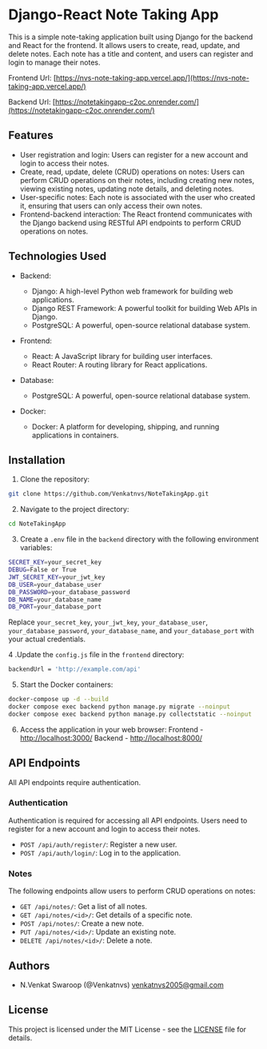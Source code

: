 # Django-React Note Taking App

This is a simple note-taking application built using Django for the backend and React for the frontend. It allows users to create, read, update, and delete notes. Each note has a title and content, and users can register and login to manage their notes.

Frontend Url: [https://nvs-note-taking-app.vercel.app/](https://nvs-note-taking-app.vercel.app/)

Backend Url: [https://notetakingapp-c2oc.onrender.com/](https://notetakingapp-c2oc.onrender.com/)

## Features

- User registration and login: Users can register for a new account and login to access their notes.
- Create, read, update, delete (CRUD) operations on notes: Users can perform CRUD operations on their notes, including creating new notes, viewing existing notes, updating note details, and deleting notes.
- User-specific notes: Each note is associated with the user who created it, ensuring that users can only access their own notes.
- Frontend-backend interaction: The React frontend communicates with the Django backend using RESTful API endpoints to perform CRUD operations on notes.

## Technologies Used

- Backend:
  - Django: A high-level Python web framework for building web applications.
  - Django REST Framework: A powerful toolkit for building Web APIs in Django.
  - PostgreSQL: A powerful, open-source relational database system.
  
- Frontend:
  - React: A JavaScript library for building user interfaces.
  - React Router: A routing library for React applications.

- Database:
  - PostgreSQL: A powerful, open-source relational database system.

- Docker:
  - Docker: A platform for developing, shipping, and running applications in containers.

## Installation

1. Clone the repository:
```bash
git clone https://github.com/Venkatnvs/NoteTakingApp.git
````
2. Navigate to the project directory:
```bash
cd NoteTakingApp
```
3. Create a `.env` file in the `backend` directory with the following environment variables:
```bash
SECRET_KEY=your_secret_key
DEBUG=False or True
JWT_SECRET_KEY=your_jwt_key
DB_USER=your_database_user
DB_PASSWORD=your_database_password
DB_NAME=your_database_name
DB_PORT=your_database_port
```
Replace `your_secret_key`, `your_jwt_key`, `your_database_user`, `your_database_password`, `your_database_name`, and `your_database_port` with your actual credentials.

4 .Update the `config.js` file in the `frontend` directory:
```bash
backendUrl = 'http://example.com/api'
```
5. Start the Docker containers:
```bash
docker-compose up -d --build
docker compose exec backend python manage.py migrate --noinput
docker compose exec backend python manage.py collectstatic --noinput
```
6. Access the application in your web browser:
Frontend - [http://localhost:3000/](http://localhost:3000/)
Backend - [http://localhost:8000/](http://localhost:8000/)

## API Endpoints

All API endpoints require authentication.

### Authentication

Authentication is required for accessing all API endpoints. Users need to register for a new account and login to access their notes. 

- `POST /api/auth/register/`: Register a new user.
- `POST /api/auth/login/`: Log in to the application.

### Notes

The following endpoints allow users to perform CRUD operations on notes:

- `GET /api/notes/`: Get a list of all notes.
- `GET /api/notes/<id>/`: Get details of a specific note.
- `POST /api/notes/`: Create a new note.
- `PUT /api/notes/<id>/`: Update an existing note.
- `DELETE /api/notes/<id>/`: Delete a note.

## Authors

- N.Venkat Swaroop (@Venkatnvs) [venkatnvs2005@gmail.com](mailto:venkatnvs2005@gmail.com)

## License

This project is licensed under the MIT License - see the [LICENSE](LICENSE) file for details.
